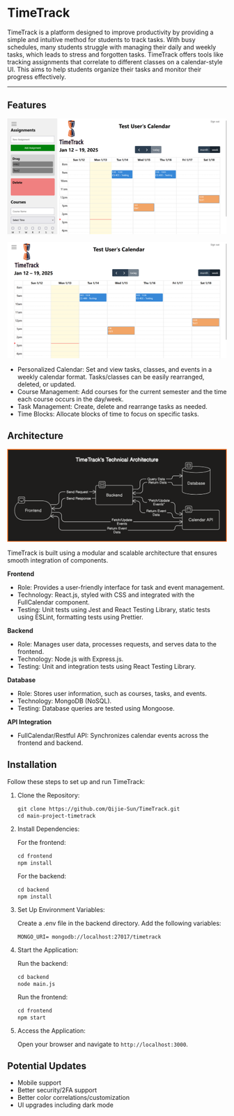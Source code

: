# TimeTrack
TimeTrack is a platform designed to improve productivity by providing a simple and
intuitive method for students to track tasks. With busy schedules, many students struggle with
managing their daily and weekly tasks, which leads to stress and forgotten tasks. TimeTrack
offers tools like tracking assignments that correlate to different classes on a calendar-style UI.
This aims to help students organize their tasks and monitor their progress effectively.

---
## Features
![DefaultView](https://github.com/Qijie-Sun/TimeTrack/blob/main/frontend/public/DemoDefault.png)

![CleanView](https://github.com/Qijie-Sun/TimeTrack/blob/main/frontend/public/DemoClean.png)

- Personalized Calendar: Set and view tasks, classes, and events in a weekly calendar format. Tasks/classes can be easily rearranged, deleted, or updated.
- Course Management: Add courses for the current semester and the time each course occurs in the day/week.
- Task Management: Create, delete and rearrange tasks as needed.
- Time Blocks: Allocate blocks of time to focus on specific tasks.

## Architecture
![Architecture](https://github.com/Qijie-Sun/TimeTrack/blob/main/frontend/public/diagram.png)

TimeTrack is built using a modular and scalable architecture that ensures smooth integration of components.

**Frontend**
- Role: Provides a user-friendly interface for task and event management.
- Technology: React.js, styled with CSS and integrated with the FullCalendar component.
- Testing: Unit tests using Jest and React Testing Library, static tests using ESLint, formatting tests using Prettier.

**Backend**
- Role: Manages user data, processes requests, and serves data to the frontend.
- Technology: Node.js with Express.js.
- Testing: Unit and integration tests using React Testing Library.

**Database**
- Role: Stores user information, such as courses, tasks, and events.
- Technology: MongoDB (NoSQL).
- Testing: Database queries are tested using Mongoose.

**API Integration**
- FullCalendar/Restful API: Synchronizes calendar events across the frontend and backend.

## Installation

Follow these steps to set up and run TimeTrack:
1. Clone the Repository:
    ```
    git clone https://github.com/Qijie-Sun/TimeTrack.git
    cd main-project-timetrack
    ```

2. Install Dependencies:

    For the frontend:
    ```
    cd frontend
    npm install
    ```
    For the backend:
    ```
    cd backend
    npm install
    ```

4. Set Up Environment Variables:

    Create a .env file in the backend directory.
    Add the following variables:
    ```
    MONGO_URI= mongodb://localhost:27017/timetrack
    ```

6. Start the Application:

    Run the backend:
    ```
    cd backend
    node main.js
    ```
    Run the frontend:
    ```
    cd frontend
    npm start
    ```

7. Access the Application:

   Open your browser and navigate to ```http://localhost:3000```.

## Potential Updates
- Mobile support
- Better security/2FA support
- Better color correlations/customization
- UI upgrades including dark mode
